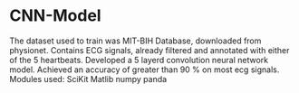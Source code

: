 # CNN-Model
The dataset used to train was MIT-BIH Database, downloaded from physionet. Contains ECG signals, already filtered and annotated with either of the 5 heartbeats.
Developed a 5 layerd convolution neural network model. Achieved an accuracy of greater than 90 % on most ecg signals.
Modules used:
  SciKit
  Matlib
  numpy
  panda
